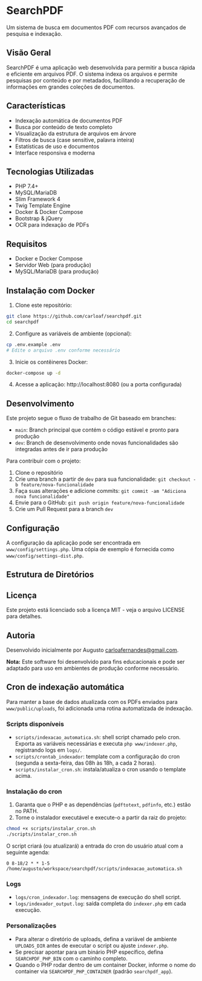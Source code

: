 # SearchPDF

Um sistema de busca em documentos PDF com recursos avançados de pesquisa e indexação.

## Visão Geral

SearchPDF é uma aplicação web desenvolvida para permitir a busca rápida e eficiente em arquivos PDF. O sistema indexa os arquivos e permite pesquisas por conteúdo e por metadados, facilitando a recuperação de informações em grandes coleções de documentos.

## Características

- Indexação automática de documentos PDF
- Busca por conteúdo de texto completo
- Visualização da estrutura de arquivos em árvore
- Filtros de busca (case sensitive, palavra inteira)
- Estatísticas de uso e documentos
- Interface responsiva e moderna

## Tecnologias Utilizadas

- PHP 7.4+
- MySQL/MariaDB
- Slim Framework 4
- Twig Template Engine
- Docker & Docker Compose
- Bootstrap & jQuery
- OCR para indexação de PDFs

## Requisitos

- Docker e Docker Compose
- Servidor Web (para produção)
- MySQL/MariaDB (para produção)

## Instalação com Docker

1. Clone este repositório:
```bash
git clone https://github.com/carloaf/searchpdf.git
cd searchpdf
```

2. Configure as variáveis de ambiente (opcional):
```bash
cp .env.example .env
# Edite o arquivo .env conforme necessário
```

3. Inicie os contêineres Docker:
```bash
docker-compose up -d
```

4. Acesse a aplicação:
http://localhost:8080 (ou a porta configurada)

## Desenvolvimento

Este projeto segue o fluxo de trabalho de Git baseado em branches:

- `main`: Branch principal que contém o código estável e pronto para produção
- `dev`: Branch de desenvolvimento onde novas funcionalidades são integradas antes de ir para produção

Para contribuir com o projeto:

1. Clone o repositório
2. Crie uma branch a partir de `dev` para sua funcionalidade: `git checkout -b feature/nova-funcionalidade`
3. Faça suas alterações e adicione commits: `git commit -am "Adiciona nova funcionalidade"`
4. Envie para o GitHub: `git push origin feature/nova-funcionalidade`
5. Crie um Pull Request para a branch `dev`

## Configuração

A configuração da aplicação pode ser encontrada em `www/config/settings.php`. 
Uma cópia de exemplo é fornecida como `www/config/settings-dist.php`.

## Estrutura de Diretórios


## Licença

Este projeto está licenciado sob a licença MIT - veja o arquivo LICENSE para detalhes.

## Autoria

Desenvolvido inicialmente por Augusto <carloafernandes@gmail.com>.


**Nota:** Este software foi desenvolvido para fins educacionais e pode ser adaptado para uso em ambientes de produção conforme necessário.


## Cron de indexação automática

Para manter a base de dados atualizada com os PDFs enviados para `www/public/uploads`, foi adicionada uma rotina automatizada de indexação.

### Scripts disponíveis

- `scripts/indexacao_automatica.sh`: shell script chamado pelo cron. Exporta as variáveis necessárias e executa `php www/indexer.php`, registrando logs em `logs/`.
- `scripts/crontab_indexador`: template com a configuração do cron (segunda a sexta-feira, das 08h às 18h, a cada 2 horas).
- `scripts/instalar_cron.sh`: instala/atualiza o cron usando o template acima.

### Instalação do cron

1. Garanta que o PHP e as dependências (`pdftotext`, `pdfinfo`, etc.) estão no PATH.
2. Torne o instalador executável e execute-o a partir da raiz do projeto:

```bash
chmod +x scripts/instalar_cron.sh
./scripts/instalar_cron.sh
```

O script criará (ou atualizará) a entrada do cron do usuário atual com a seguinte agenda:

```
0 8-18/2 * * 1-5 /home/augusto/workspace/searchpdf/scripts/indexacao_automatica.sh
```

### Logs

- `logs/cron_indexador.log`: mensagens de execução do shell script.
- `logs/indexador_output.log`: saída completa do `indexer.php` em cada execução.

### Personalizações

- Para alterar o diretório de uploads, defina a variável de ambiente `UPLOADS_DIR` antes de executar o script ou ajuste `indexer.php`.
- Se precisar apontar para um binário PHP específico, defina `SEARCHPDF_PHP_BIN` com o caminho completo.
- Quando o PHP rodar dentro de um container Docker, informe o nome do container via `SEARCHPDF_PHP_CONTAINER` (padrão `searchpdf_app`).
